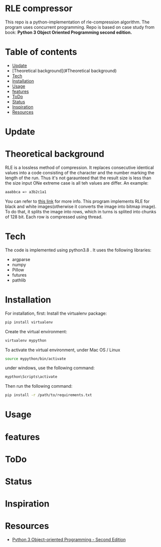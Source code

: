 RLE compressor
=========
This repo is a python-implementation of rle-compression algorithm. The program uses concurrent programming. Repo is based on case study from book: **Python 3 Object Oriented Programming second edition.**

Table of contents
=================

<!--ts-->
   * [Update](#Update)
   * [Theoretical background](#Theoretical background)
   * [Tech](#tech)     
   * [Installation](#installation)
   * [Usage](#usage)
   * [features](#features)
   * [ToDo](#ToDo)
   * [Status](#Status)
   * [Inspiration](#inspiration)  
   * [Resources](#resources)
<!--te-->
Update
============
Theoretical background
============
RLE is a lossless method of compression. It replaces  consecutive identical values into a code consisting of the character and the number marking the length of the run. Thus it's not garaunteed that the result size is less than the size  input
ONe extreme case is all teh values are differ.
An example:
```bash
aaabbca => a3b2c1a1
```
You can refer to [this link](https://www.section.io/engineering-education/run-length-encoding-algorithm-in-python/) for more info. This program implements RLE for black and white images(otherwise it converts the image into bitmap image). To do that, it splits the image into rows, which in turns is splited into chunks of 128 bit. 
Each row is compressed using thread. 

Tech
============
The code is implemented using python3.8 . It uses the following libraries:
<!--ts-->
* argparse
* numpy
* Pillow
* futures
* pathlib
<!--te-->
Installation
============
For installation, first:
Install the virtualenv package:
```bash
pip install virtualenv
````
Create the virtual environment:
```bash
virtualenv mypython
````
To activate the virtual environment, under Mac OS / Linux
```bash
source mypython/bin/activate
````
under windows, use the following command:
```bash
mypthon\Scripts\activate
```
Then run the following command:
```bash
pip install -r /path/to/requirements.txt
```
Usage
=====
features
=====
ToDo
=====
Status
=====
Inspiration
=====
Resources
=====
* [Python 3 Object-oriented Programming - Second Edition](https://www.packtpub.com/product/python-3-object-oriented-programming-second-edition/9781784398781)
